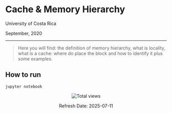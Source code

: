 # Cache & Memory Hierarchy

University of Costa Rica

September, 2020

----------

> Here you will find: the definition of memory hierarchy, 
what is locality, what is a cache: where do place the 
block and how to identify it plus some examples.

## How to run

~~~~
jupyter notebook
~~~~

<!-- START BADGE -->
<div align="center">
  <img src="https://img.shields.io/badge/Total%20views-1022-limegreen" alt="Total views">
  <p>Refresh Date: 2025-07-11</p>
</div>
<!-- END BADGE -->
